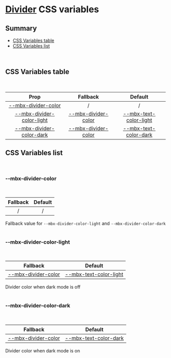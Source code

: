 # [Divider](index.md) CSS variables

## Summary

- [CSS Variables table](#css-variables-table)
- [CSS Variables list](#css-variables-list)

<br>

## CSS Variables table

<br>

| <div style='text-align:center;margin:auto;'>Prop</div>                                                   | <div style='text-align:center;margin:auto;'>Fallback</div>                                    | <div style='text-align:center;margin:auto;'>Default</div>                                                                  |
| -------------------------------------------------------------------------------------------------------- | --------------------------------------------------------------------------------------------- | -------------------------------------------------------------------------------------------------------------------------- |
| <div style='text-align:center;margin:auto;'>[--mbx-divider-color](#-mbx-divider-color)</div>             | <div style='text-align:center;margin:auto;'>/</div>                                           | <div style='text-align:center;margin:auto;'>/</div>                                                                        |
| <div style='text-align:center;margin:auto;'>[--mbx-divider-color-light](#-mbx-divider-color-light)</div> | <div style='text-align:center;margin:auto;'>[--mbx-divider-color](#--mbx-divider-color)</div> | <div style='text-align:center;margin:auto;'>[--mbx-text-color-light](../../global/css-vars.md#-mbx-text-color-light)</div> |
| <div style='text-align:center;margin:auto;'>[--mbx-divider-color-dark](#-mbx-divider-color-dark)</div>   | <div style='text-align:center;margin:auto;'>[--mbx-divider-color](#--mbx-divider-color)</div> | <div style='text-align:center;margin:auto;'>[--mbx-text-color-dark](../../global/css-vars.md#-mbx-text-color-dark)</div>   |

## CSS Variables list

<br>

### --mbx-divider-color

<br>

| <div style='text-align:center;margin:auto;'>Fallback</div> | <div style='text-align:center;margin:auto;'>Default</div> |
| ---------------------------------------------------------- | --------------------------------------------------------- |
| <div style='text-align:center;margin:auto;'>/</div>        | <div style='text-align:center;margin:auto;'>/</div>       |

Fallback value for `--mbx-divider-color-light` and `--mbx-divider-color-dark`<br><br>

### --mbx-divider-color-light

<br>

| <div style='text-align:center;margin:auto;'>Fallback</div>                                    | <div style='text-align:center;margin:auto;'>Default</div>                                                                  |
| --------------------------------------------------------------------------------------------- | -------------------------------------------------------------------------------------------------------------------------- |
| <div style='text-align:center;margin:auto;'>[--mbx-divider-color](#--mbx-divider-color)</div> | <div style='text-align:center;margin:auto;'>[--mbx-text-color-light](../../global/css-vars.md#-mbx-text-color-light)</div> |

Divider color when dark mode is off<br><br>

### --mbx-divider-color-dark

<br>

| <div style='text-align:center;margin:auto;'>Fallback</div>                                    | <div style='text-align:center;margin:auto;'>Default</div>                                                                |
| --------------------------------------------------------------------------------------------- | ------------------------------------------------------------------------------------------------------------------------ |
| <div style='text-align:center;margin:auto;'>[--mbx-divider-color](#--mbx-divider-color)</div> | <div style='text-align:center;margin:auto;'>[--mbx-text-color-dark](../../global/css-vars.md#-mbx-text-color-dark)</div> |

Divider color when dark mode is on<br><br>
